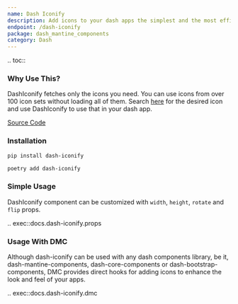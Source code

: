 ```yaml
---
name: Dash Iconify
description: Add icons to your dash apps the simplest and the most efficient way.
endpoint: /dash-iconify
package: dash_mantine_components
category: Dash
---
```


.. toc::

### Why Use This?

DashIconify fetches only the icons you need. You can use icons from over 100 icon sets without loading all of them.
Search [here](https://icon-sets.iconify.design/) for the desired icon and use DashIconify to use that in your dash app.

[Source Code](https://github.com/snehilvj/dash-iconify)

### Installation

```bash
pip install dash-iconify
```

```bash
poetry add dash-iconify
```

### Simple Usage

DashIconify component can be customized with `width`, `height`, `rotate` and `flip` props.

.. exec::docs.dash-iconify.props

### Usage With DMC

Although dash-iconify can be used with any dash components library, be it, dash-mantine-components, dash-core-components
or dash-bootstrap-components, DMC provides direct hooks for adding icons to enhance the look and feel of your apps.

.. exec::docs.dash-iconify.dmc
